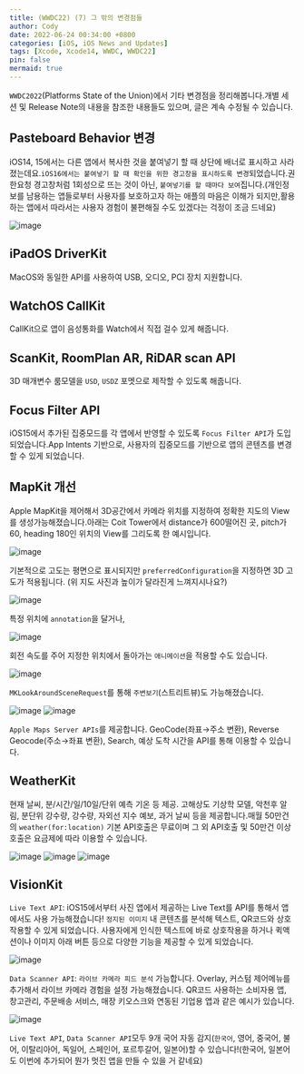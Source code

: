 ```yaml
---
title: (WWDC22) (7) 그 밖의 변경점들
author: Cody
date: 2022-06-24 00:34:00 +0800
categories: [iOS, iOS News and Updates]
tags: [Xcode, Xcode14, WWDC, WWDC22]
pin: false
mermaid: true
---
```

`WWDC2022`(Platforms State of the Union)에서 기타 변경점을 정리해봅니다.개별 세션 및 Release Note의 내용을 참조한 내용들도 있으며, 글은 계속 수정될 수 있습니다.

## Pasteboard Behavior 변경

iOS14, 15에서는 다른 앱에서 복사한 것을 붙여넣기 할 때 상단에 배너로 표시하고 사라졌는데요.`iOS16에서는 붙여넣기 할 때 확인을 위한 경고창을 표시하도록 변경`되었습니다.권한요청 경고창처럼 1회성으로 뜨는 것이 아닌, `붙여넣기를 할 때마다 보여`집니다.(개인정보를 남용하는 앱들로부터 사용자를 보호하고자 하는 애플의 마음은 이해가 되지만,활용하는 앱에서 따라서는 사용자 경험이 불편해질 수도 있겠다는 걱정이 조금 드네요)

![image](https://github.com/swiftycody/swiftycody.github.io/assets/9062513/6192a480-ae69-4c76-9a39-79090995038a)

## iPadOS DriverKit

MacOS와 동일한 API를 사용하여 USB, 오디오, PCI 장치 지원합니다.

## WatchOS CallKit

CallKit으로 앱이 음성통화를 Watch에서 직접 걸수 있게 해줍니다.

## ScanKit, RoomPlan AR, RiDAR scan API

3D 매개변수 룸모델을 `USD`, `USDZ` 포멧으로 제작할 수 있도록 해줍니다.

## Focus Filter API

iOS15에서 추가된 집중모드를 각 앱에서 반영할 수 있도록 `Focus Filter API`가 도입되었습니다.App Intents 기반으로, 사용자의 집중모드를 기반으로 앱의 콘텐츠를 변경할 수 있게 되었습니다.

## MapKit 개선

Apple MapKit을 제어해서 3D공간에서 카메라 위치를 지정하여 정확한 지도의 View를 생성가능해졌습니다.아래는 Coit Tower에서 distance가 600떨어진 곳, pitch가 60, heading 180인 위치의 View를 그리도록 한 예시입니다.

![image](https://github.com/swiftycody/swiftycody.github.io/assets/9062513/e04264f6-795e-4919-ab90-71027fd6015e)

기본적으로 고도는 평면으로 표시되지만 `preferredConfiguration`을 지정하면 3D 고도가 적용됩니다. (위 지도 사진과 높이가 달라진게 느껴지시나요?)

![image](https://github.com/swiftycody/swiftycody.github.io/assets/9062513/8c916cd3-819b-4178-b7a4-b82a7f261e15)

특정 위치에 `annotation`을 달거나,

![image](https://github.com/swiftycody/swiftycody.github.io/assets/9062513/c80dafdb-08f7-459b-93b4-b86cc455b77e)

회전 속도를 주어 지정한 위치에서 돌아가는 `애니메이션`을 적용할 수도 있습니다.

![image](https://github.com/swiftycody/swiftycody.github.io/assets/9062513/180b97db-384a-486c-ae64-4d20a7a86f08)

`MKLookAroundSceneRequest`를 통해 `주변보기`(스트리트뷰)도 가능해졌습니다.

![image](https://github.com/swiftycody/swiftycody.github.io/assets/9062513/38ba906b-721b-4c3b-8416-b6436ef7c3ea)
![image](https://github.com/swiftycody/swiftycody.github.io/assets/9062513/95f1b7b5-7aaf-43f5-b6e6-c2451ce9309e)

`Apple Maps Server APIs`를 제공합니다. GeoCode(좌표→주소 변환), Reverse Geocode(주소→좌표 변환), Search, 예상 도착 시간을 API를 통해 이용할 수 있습니다.

## WeatherKit

현재 날씨, 분/시간/일/10일/단위 예측 기온 등 제공. 고해상도 기상학 모델, 악천후 알림, 분단위 강수량, 강수량, 자외선 지수 예보, 과거 날씨 등을 제공합니다.매월 50만건의 `weather(for:location)` 기본 API호출은 무료이며 그 외 API호출 및 50만건 이상 호출은 요금제에 따라 이용할 수 있습니다.

![image](https://github.com/swiftycody/swiftycody.github.io/assets/9062513/04d6c4e5-6fc7-4353-a0bb-ba706e2fc326)
![image](https://github.com/swiftycody/swiftycody.github.io/assets/9062513/b047292d-4d99-4d90-8aea-9445343023f6)
![image](https://github.com/swiftycody/swiftycody.github.io/assets/9062513/c49eedfe-befc-4143-9d0f-739f59928d97)

## VisionKit

`Live Text API`: iOS15에서부터 사진 앱에서 제공하는 Live Text를 API를 통해서 앱에서도 사용 가능해졌습니다! `정지된 이미지` 내 콘텐츠를 분석해 텍스트, QR코드와 상호작용할 수 있게 되었습니다. 사용자에게 인식한 텍스트에 바로 상호작용을 하거나 퀵액션이나 이미지 아래 버튼 등으로 다양한 기능을 제공할 수 있게 되었습니다.

![image](https://github.com/swiftycody/swiftycody.github.io/assets/9062513/e3f35f23-4db4-4d0a-9538-190651bf820b)

`Data Scanner API`: `라이브 카메라 피드 분석` 가능합니다. Overlay, 커스텀 제어메뉴를 추가해서 라이브 카메라 경험을 설정 가능해졌습니다. QR코드 사용하는 소비자용 앱, 창고관리, 주문배송 서비스, 매장 키오스크와 연동된 기업용 앱과 같은 예시가 있습니다.

![image](https://github.com/swiftycody/swiftycody.github.io/assets/9062513/33b0e03f-542a-41a6-974d-305bb28235a2)

`Live Text API`, `Data Scanner API`모두 9개 국어 자동 감지(`한국어`, 영어, 중국어, 불어, 이탈리아어, 독일어, 스페인어, 포르투갈어, 일본어)할 수 있습니다!(한국어, 일본어도 이번에 추가되어 뭔가 멋진 앱을 만들 수 있을 거 같네요)